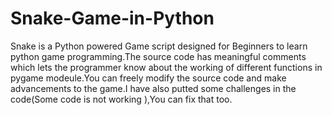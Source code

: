 # Snake-Game-in-Python
Snake is a Python powered Game script designed for Beginners to learn python game programming.The source code has meaningful comments which lets the programmer know about the working of different functions in pygame modeule.You can freely modify the source code and make  advancements to the game.I have also putted some challenges in the code(Some code is not working ),You can fix that too.
